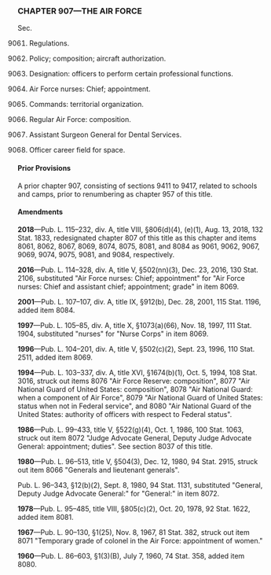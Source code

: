 ### **CHAPTER 907—THE AIR FORCE** ###

Sec.

9061. Regulations.

9062. Policy; composition; aircraft authorization.

9067. Designation: officers to perform certain professional functions.

9069. Air Force nurses: Chief; appointment.

9074. Commands: territorial organization.

9075. Regular Air Force: composition.

9081. Assistant Surgeon General for Dental Services.

9084. Officer career field for space.

#### Prior Provisions ####

A prior chapter 907, consisting of sections 9411 to 9417, related to schools and camps, prior to renumbering as chapter 957 of this title.

#### Amendments ####

**2018**—Pub. L. 115–232, div. A, title VIII, §806(d)(4), (e)(1), Aug. 13, 2018, 132 Stat. 1833, redesignated chapter 807 of this title as this chapter and items 8061, 8062, 8067, 8069, 8074, 8075, 8081, and 8084 as 9061, 9062, 9067, 9069, 9074, 9075, 9081, and 9084, respectively.

**2016**—Pub. L. 114–328, div. A, title V, §502(nn)(3), Dec. 23, 2016, 130 Stat. 2106, substituted "Air Force nurses: Chief; appointment" for "Air Force nurses: Chief and assistant chief; appointment; grade" in item 8069.

**2001**—Pub. L. 107–107, div. A, title IX, §912(b), Dec. 28, 2001, 115 Stat. 1196, added item 8084.

**1997**—Pub. L. 105–85, div. A, title X, §1073(a)(66), Nov. 18, 1997, 111 Stat. 1904, substituted "nurses" for "Nurse Corps" in item 8069.

**1996**—Pub. L. 104–201, div. A, title V, §502(c)(2), Sept. 23, 1996, 110 Stat. 2511, added item 8069.

**1994**—Pub. L. 103–337, div. A, title XVI, §1674(b)(1), Oct. 5, 1994, 108 Stat. 3016, struck out items 8076 "Air Force Reserve: composition", 8077 "Air National Guard of United States: composition", 8078 "Air National Guard: when a component of Air Force", 8079 "Air National Guard of United States: status when not in Federal service", and 8080 "Air National Guard of the United States: authority of officers with respect to Federal status".

**1986**—Pub. L. 99–433, title V, §522(g)(4), Oct. 1, 1986, 100 Stat. 1063, struck out item 8072 "Judge Advocate General, Deputy Judge Advocate General: appointment; duties". See section 8037 of this title.

**1980**—Pub. L. 96–513, title V, §504(3), Dec. 12, 1980, 94 Stat. 2915, struck out item 8066 "Generals and lieutenant generals".

Pub. L. 96–343, §12(b)(2), Sept. 8, 1980, 94 Stat. 1131, substituted "General, Deputy Judge Advocate General:" for "General:" in item 8072.

**1978**—Pub. L. 95–485, title VIII, §805(c)(2), Oct. 20, 1978, 92 Stat. 1622, added item 8081.

**1967**—Pub. L. 90–130, §1(25), Nov. 8, 1967, 81 Stat. 382, struck out item 8071 "Temporary grade of colonel in the Air Force: appointment of women."

**1960**—Pub. L. 86–603, §1(3)(B), July 7, 1960, 74 Stat. 358, added item 8080.